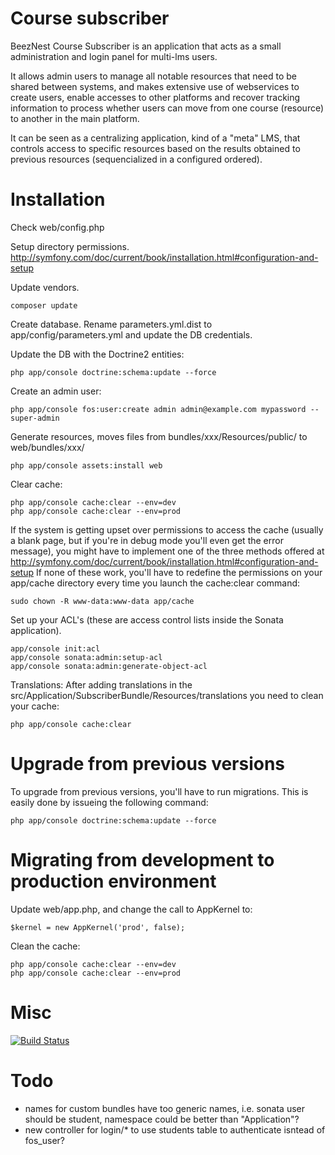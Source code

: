 Course subscriber
=================

BeezNest Course Subscriber is an application that acts as a small administration and login panel for multi-lms users.

It allows admin users to manage all notable resources that need to be shared between systems, and makes extensive use of webservices to create users, enable accesses to other platforms and recover tracking information to process whether users can move from one course (resource) to another in the main platform.

It can be seen as a centralizing application, kind of a "meta" LMS, that controls access to specific resources based on the results obtained to previous resources (sequencialized in a configured ordered).

Installation
=================

Check web/config.php

Setup directory permissions.
http://symfony.com/doc/current/book/installation.html#configuration-and-setup

Update vendors.
```
composer update
```

Create database.
Rename parameters.yml.dist to app/config/parameters.yml and update the DB credentials.

Update the DB with the Doctrine2 entities:
```
php app/console doctrine:schema:update --force
```

Create an admin user:
```
php app/console fos:user:create admin admin@example.com mypassword --super-admin
```

Generate resources, moves files from bundles/xxx/Resources/public/ to web/bundles/xxx/
```
php app/console assets:install web
```

Clear cache:
```
php app/console cache:clear --env=dev
php app/console cache:clear --env=prod
```

If the system is getting upset over permissions to access the cache (usually a blank page, but if you're in debug mode you'll even get the error message), you might have to implement one of the three methods offered at http://symfony.com/doc/current/book/installation.html#configuration-and-setup
If none of these work, you'll have to redefine the permissions on your app/cache directory every time you launch the cache:clear command:
```
sudo chown -R www-data:www-data app/cache
```

Set up your ACL's (these are access control lists inside the Sonata application).
```
app/console init:acl
app/console sonata:admin:setup-acl
app/console sonata:admin:generate-object-acl
```

Translations:
After adding translations in the src/Application/SubscriberBundle/Resources/translations
you need to clean your cache:

```
php app/console cache:clear
```

Upgrade from previous versions
==============================

To upgrade from previous versions, you'll have to run migrations.
This is easily done by issueing the following command:
```
php app/console doctrine:schema:update --force
```

Migrating from development to production environment
====================================================

Update web/app.php, and change the call to AppKernel to:
```
$kernel = new AppKernel('prod', false);
```
Clean the cache:
```
php app/console cache:clear --env=dev
php app/console cache:clear --env=prod
```

  


Misc
====

[![Build Status](https://api.travis-ci.org/beeznest/course-subscriber.png)](https://travis-ci.org/beeznest/course-subscriber)

Todo
====

* names for custom bundles have too generic names, i.e. sonata user should be student, namespace could be better than "Application"?
* new controller for login/* to use students table to authenticate isntead of fos_user?
